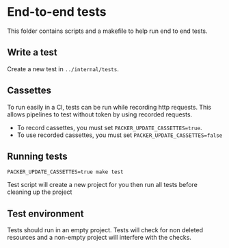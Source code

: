 # End-to-end tests

This folder contains scripts and a makefile to help run end to end tests.

## Write a test

Create a new test in `../internal/tests`.

## Cassettes

To run easily in a CI, tests can be run while recording http requests. This allows pipelines to test without token by using recorded requests.

- To record cassettes, you must set `PACKER_UPDATE_CASSETTES=true`.
- To use recorded cassettes, you must set `PACKER_UPDATE_CASSETTES=false`

## Running tests

`PACKER_UPDATE_CASSETTES=true make test`

Test script will create a new project for you then run all tests before cleaning up the project

## Test environment

Tests should run in an empty project. Tests will check for non deleted resources and a non-empty project will interfere with the checks.

